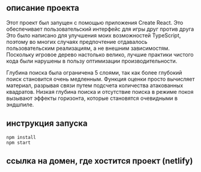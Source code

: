 ## описание проекта
Этот проект был запущен с помощью приложения Create React.
Это обеспечивает пользовательский интерфейс для игры друг против друга Это было написано для улучшения моих возможностей TypeScript, поэтому во многих случаях предпочтение отдавалось пользовательским реализациям, а не внешним зависимостям. Поскольку игровое дерево настолько велико, лучшие практики чистого кода были нарушены в пользу оптимизации производительности.

Глубина поиска была ограничена 5 слоями, так как более глубокий поиск становится очень медленным. Функция оценки просто вычисляет материал, разрывая связи путем подсчета количества атакованных квадратов. Низкая глубина поиска и отсутствие поиска в режиме покоя вызывают эффекты горизонта, которые становятся очевидными в эндшпиле.

## инструкция запуска
```
npm install
npm start
```
## cсылка на домен, где хостится проект (netlify)

